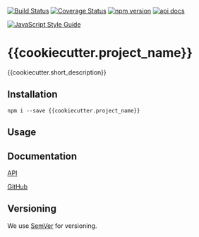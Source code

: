 [![Build Status](https://travis-ci.org/{{cookiecutter.namespace}}/{{cookiecutter.project_name}}.svg?branch=master)](https://travis-ci.org/{{cookiecutter.namespace}}/{{cookiecutter.project_name}})
[![Coverage Status](https://coveralls.io/repos/github/{{cookiecutter.namespace}}/{{cookiecutter.project_name}}/badge.svg?branch=master)](https://coveralls.io/github/{{cookiecutter.namespace}}/{{cookiecutter.project_name}}?branch=master)
[![npm version](https://badge.fury.io/js/{{cookiecutter.project_name}}.svg)](https://badge.fury.io/js/{{cookiecutter.project_name}})
[![api docs](https://img.shields.io/badge/docs-API-C8022F.svg)](https://{{cookiecutter.namespace}}.github.io/{{cookiecutter.project_name}})

[![JavaScript Style Guide](https://cdn.rawgit.com/standard/standard/master/badge.svg)](https://github.com/standard/standard)

# {{cookiecutter.project_name}}

{{cookiecutter.short_description}}


## Installation

`npm i --save {{cookiecutter.project_name}}`


## Usage

## Documentation

[API](https://{{cookiecutter.namespace}}.github.io/{{cookiecutter.project_name}})

[GitHub](https://github.com/{{cookiecutter.namespace}}/{{cookiecutter.project_name}})

## Versioning

We use [SemVer](http://semver.org/) for versioning.
